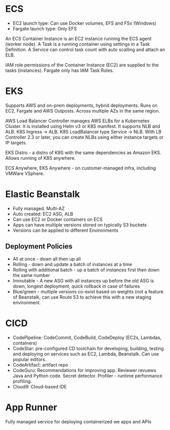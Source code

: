 # ECS
* EC2 launch type: Can use Docker volumes, EFS and FSx (Windows)
* Fargate launch type: Only EFS

An ECS Container Instance is an EC2 instance running the ECS agent (worker node). A Task is a running container using settings in a Task Definition. A Service can control task count with auto scalling and attach an ELB.

IAM role permissions of the Container Instance (EC2) are supplied to the tasks (instances). Fargate only has IAM Task Roles.

# EKS
Supports AWS and on-prem deployments, hybrid deployments. Runs on EC2, Fargate and AWS Outposts. Across multiple AZs in the same region.

AWS Load Balancer Controller manages AWS ELBs for a Kubernetes Cluster. It is installed using Helm v3 or K8S manifest. It supports NLB and ALB. K8S Ingress -> ALB. K8S LoadBalancer type Service -> NLB. With LB Controller 2.3 or later, you can create NLBs using either instance targets or IP targets.

EKS Distro - a distro of K8S with the same dependencies as Amazon EKS. Allows running of K8S anywhere.

ECS Anywhere, EKS Anywhere - on customer-managed infra, including VMWare VSphere.

# Elastic Beanstalk
* Fully managed. Multi-AZ
* Auto created: EC2 ASG, ALB
* Can use EC2 or Docker containers on ECS
* Apps can have multiple versions stored on typically S3 buckets
* Versions can be applied to different Environments

## Deployment Policies
* All at once - down all then up all
* Rolling - down and update a batch of instances at a time
* Rolling with additional batch - up a batch of instances first then down the same number
* Immutable - A new ASG with all instances up before the old ASG is down, longest deployment, quick rollback in case of failures
* Blue/green - multiple versions co-exist based on weights (not a feature of Beanstalk, can use Route 53 to achieve this with a new staging environment.

# CICD
* CodePipeline: CodeCommit, CodeBuild, CodeDeploy (EC2s, Lambdas, containers)
* CodeStar: pre-configured CD toolchain for developing, building, testing and deploying on services such as EC2, Lambda, Beanstalk. Can use popular editors.
* CodeArtifact: artifact repo
* CodeGuru: Recommendations for improving app. Reviewer revuews Java and Python code. Secret detector. Profiler - runtime performance profiling.
* Cloud9: Cloud-based IDE

# App Runner
Fully managed service for deploying containerized we apps and APIs





